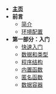 <!-- docs/_sidebar.md -->

* **[主页](/)**
* **前言**
   * [简介](/)
   * [环境配置](zh_cn/env)
* **第一部分：入门**
  * [快速入门](zh_cn/guide)
  * [数据和类型](zh_cn/data)
  * [程序结构](zh_cn/structure)
  * [内置函数](zh_cn/builtin-func)
  * [匿名函数](zh_cn/func)
  * [数据容器](zh_cn/collection)
